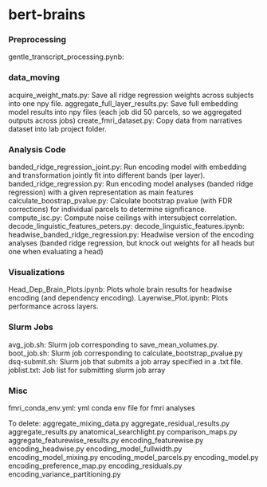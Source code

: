 # bert-brains

### Preprocessing
gentle_transcript_processing.pynb: 

### data_moving 
acquire_weight_mats.py: Save all ridge regression weights across subjects into one npy file. 
aggregate_full_layer_results.py: Save full embedding model results into npy files (each job did 50 parcels, so we aggregated outputs across jobs)
create_fmri_dataset.py: Copy data from narratives dataset into lab project folder. 


### Analysis Code
banded_ridge_regression_joint.py: Run encoding model with embedding and transformation jointly fit into different bands (per layer). 
banded_ridge_regression.py: Run encoding model analyses (banded ridge regression) with a given representation as main features 
calculate_boostrap_pvalue.py: Calculate bootstrap pvalue (with FDR corrections) for individual parcels to determine significance. 
compute_isc.py: Compute noise ceilings with intersubject correlation. 
decode_linguistic_features_peters.py: 
decode_linguistic_features.ipynb: 
headwise_banded_ridge_regression.py: Headwise version of the encoding analyses (banded ridge regression, but knock out weights for all heads but one when evaluating a head)



### Visualizations
Head_Dep_Brain_Plots.ipynb: Plots whole brain results for headwise encoding (and dependency encoding).
Layerwise_Plot.ipynb: Plots performance across layers. 


### Slurm Jobs
avg_job.sh: Slurm job corresponding to save_mean_volumes.py. 
boot_job.sh: Slurm job corresponding to calculate_bootstrap_pvalue.py 
dsq-submit.sh: Slurm job that submits a job array specified in a .txt file. 
joblist.txt: Job list for submitting slurm job array


### Misc
fmri_conda_env.yml: yml conda env file for fmri analyses



To delete: 
aggregate_mixing_data.py
aggregate_residual_results.py
aggregate_results.py 
anatomical_searchlight.py
comparison_maps.py
aggregate_featurewise_results.py
encoding_featurewise.py
encoding_headwise.py
encoding_model_fullwidth.py
encoding_model_mixing.py
encoding_model_parcels.py
encoding_model.py
encoding_preference_map.py
encoding_residuals.py
encoding_variance_partitioning.py

